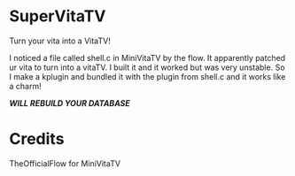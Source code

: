# SuperVitaTV

Turn your vita into a VitaTV!

I noticed a file called shell.c in MiniVitaTV by the flow. It apparently patched ur vita to turn into a vitaTV. I built it and it worked but was very unstable. So I make a kplugin and bundled it with the plugin from shell.c and it works like a charm!

_**WILL REBUILD YOUR DATABASE**_

# Credits

TheOfficialFlow for MiniVitaTV
